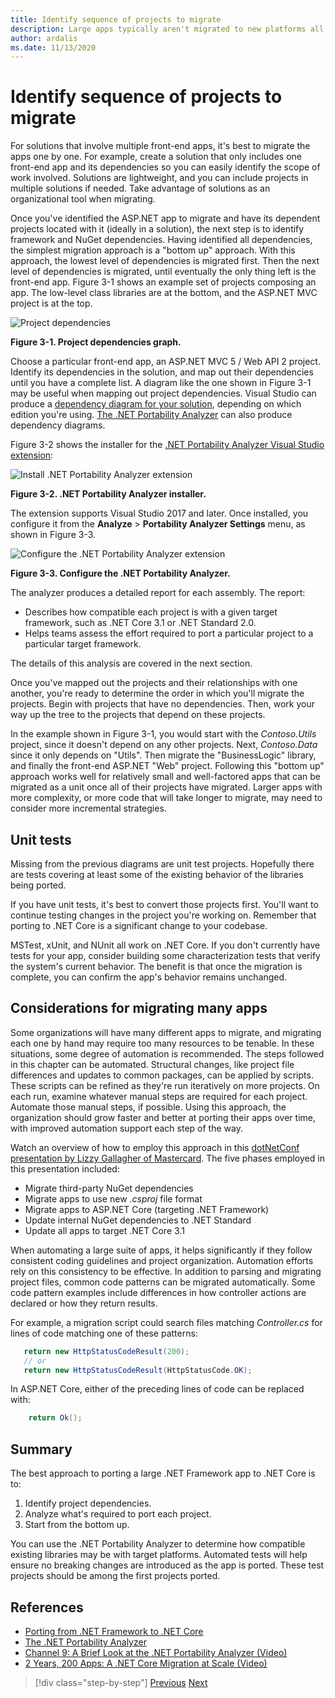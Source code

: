 ```yaml
---
title: Identify sequence of projects to migrate
description: Large apps typically aren't migrated to new platforms all at once, but in a series of smaller steps. Learn how to plan the steps for migrating an ASP.NET MVC app to ASP.NET Core.
author: ardalis
ms.date: 11/13/2020
---
```


# Identify sequence of projects to migrate

For solutions that involve multiple front-end apps, it's best to migrate the apps one by one. For example, create a solution that only includes one front-end app and its dependencies so you can easily identify the scope of work involved. Solutions are lightweight, and you can include projects in multiple solutions if needed. Take advantage of solutions as an organizational tool when migrating.

Once you've identified the ASP.NET app to migrate and have its dependent projects located with it (ideally in a solution), the next step is to identify framework and NuGet dependencies. Having identified all dependencies, the simplest migration approach is a "bottom up" approach. With this approach, the lowest level of dependencies is migrated first. Then the next level of dependencies is migrated, until eventually the only thing left is the front-end app. Figure 3-1 shows an example set of projects composing an app. The low-level class libraries are at the bottom, and the ASP.NET MVC project is at the top.

![Project dependencies](./media/Figure3-1.png)

**Figure 3-1. Project dependencies graph.**

Choose a particular front-end app, an ASP.NET MVC 5 / Web API 2 project. Identify its dependencies in the solution, and map out their dependencies until you have a complete list. A diagram like the one shown in Figure 3-1 may be useful when mapping out project dependencies. Visual Studio can produce a [dependency diagram for your solution](https://docs.microsoft.com/visualstudio/modeling/create-layer-diagrams-from-your-code), depending on which edition you're using. [The .NET Portability Analyzer](https://docs.microsoft.com/dotnet/standard/analyzers/portability-analyzer) can also produce dependency diagrams.

Figure 3-2 shows the installer for the [.NET Portability Analyzer Visual Studio extension](https://marketplace.visualstudio.com/items?itemName=ConnieYau.NETPortabilityAnalyzer):

![Install .NET Portability Analyzer extension](./media/Figure3-2.png)

**Figure 3-2. .NET Portability Analyzer installer.**

The extension supports Visual Studio 2017 and later. Once installed, you configure it from the **Analyze** > **Portability Analyzer Settings** menu, as shown in Figure 3-3.

![Configure the .NET Portability Analyzer extension](./media/Figure3-3.png)

**Figure 3-3. Configure the .NET Portability Analyzer.**

The analyzer produces a detailed report for each assembly. The report:

* Describes how compatible each project is with a given target framework, such as .NET Core 3.1 or .NET Standard 2.0.
* Helps teams assess the effort required to port a particular project to a particular target framework.

The details of this analysis are covered in the next section.

Once you've mapped out the projects and their relationships with one another, you're ready to determine the order in which you'll migrate the projects. Begin with projects that have no dependencies. Then, work your way up the tree to the projects that depend on these projects.

In the example shown in Figure 3-1, you would start with the *Contoso.Utils* project, since it doesn't depend on any other projects. Next, *Contoso.Data* since it only depends on "Utils". Then migrate the "BusinessLogic" library, and finally the front-end ASP.NET "Web" project. Following this "bottom up" approach works well for relatively small and well-factored apps that can be migrated as a unit once all of their projects have migrated. Larger apps with more complexity, or more code that will take longer to migrate, may need to consider more incremental strategies.

## Unit tests

Missing from the previous diagrams are unit test projects. Hopefully there are tests covering at least some of the existing behavior of the libraries being ported.

If you have unit tests, it's best to convert those projects first. You'll want to continue testing changes in the project you're working on. Remember that porting to .NET Core is a significant change to your codebase.

MSTest, xUnit, and NUnit all work on .NET Core. If you don't currently have tests for your app, consider building some characterization tests that verify the system's current behavior. The benefit is that once the migration is complete, you can confirm the app's behavior remains unchanged.

## Considerations for migrating many apps

Some organizations will have many different apps to migrate, and migrating each one by hand may require too many resources to be tenable. In these situations, some degree of automation is recommended. The steps followed in this chapter can be automated. Structural changes, like project file differences and updates to common packages, can be applied by scripts. These scripts can be refined as they're run iteratively on more projects. On each run, examine whatever manual steps are required for each project. Automate those manual steps, if possible. Using this approach, the organization should grow faster and better at porting their apps over time, with improved automation support each step of the way.

Watch an overview of how to employ this approach in this [dotNetConf presentation by Lizzy Gallagher of Mastercard](https://www.youtube.com/watch?v=C-2haqb60No). The five phases employed in this presentation included:

- Migrate third-party NuGet dependencies
- Migrate apps to use new *.csproj* file format
- Migrate apps to ASP.NET Core (targeting .NET Framework)
- Update internal NuGet dependencies to .NET Standard
- Update all apps to target .NET Core 3.1

When automating a large suite of apps, it helps significantly if they follow consistent coding guidelines and project organization. Automation efforts rely on this consistency to be effective. In addition to parsing and migrating project files, common code patterns can be migrated automatically. Some code pattern examples include differences in how controller actions are declared or how they return results.

For example, a migration script could search files matching *Controller.cs* for lines of code matching one of these patterns:

```csharp
   return new HttpStatusCodeResult(200);
   // or
   return new HttpStatusCodeResult(HttpStatusCode.OK);
```

In ASP.NET Core, either of the preceding lines of code can be replaced with:

```csharp
    return Ok();
```

## Summary

The best approach to porting a large .NET Framework app to .NET Core is to:

1. Identify project dependencies.
1. Analyze what's required to port each project.
1. Start from the bottom up.

You can use the .NET Portability Analyzer to determine how compatible existing libraries may be with target platforms. Automated tests will help ensure no breaking changes are introduced as the app is ported. These test projects should be among the first projects ported.

## References

- [Porting from .NET Framework to .NET Core](https://docs.microsoft.com/dotnet/core/porting/)
- [The .NET Portability Analyzer](https://docs.microsoft.com/dotnet/standard/analyzers/portability-analyzer)
- [Channel 9: A Brief Look at the .NET Portability Analyzer (Video)](https://channel9.msdn.com/Blogs/Seth-Juarez/A-Brief-Look-at-the-NET-Portability-Analyzer)
- [2 Years, 200 Apps: A .NET Core Migration at Scale (Video)](https://www.youtube.com/watch?v=C-2haqb60No)

>[!div class="step-by-step"]
>[Previous](migrate-large-solutions.md)
>[Next](understand-update-dependencies.md)

